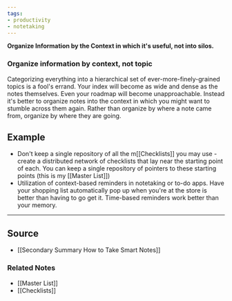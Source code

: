 ```yaml
---
tags:
- productivity
- notetaking
---
```

**Organize Information by the Context in which it's useful, not into silos.**

### Organize information by context, not topic

Categorizing everything into a hierarchical set of ever-more-finely-grained topics is a fool's errand. Your index will become as wide and dense as the notes themselves. Even your roadmap will become unapproachable. Instead it's better to organize notes into the context in which you might want to stumble across them again. Rather than organize by where a note came from, organize by where they are going. 

## Example

- Don't keep a single repository of all the m[[Checklists]] you may use - create a distributed network of checklists that lay near the starting point of each. You can keep a single repository of pointers to these starting points (this is my [[Master List]])
- Utilization of context-based reminders in notetaking or to-do apps. Have your shopping list automatically pop up when you're at the store is better than having to go get it. Time-based reminders work better than your memory.

---

## Source
- [[Secondary Summary How to Take Smart Notes]]

### Related Notes
- [[Master List]]
- [[Checklists]]
